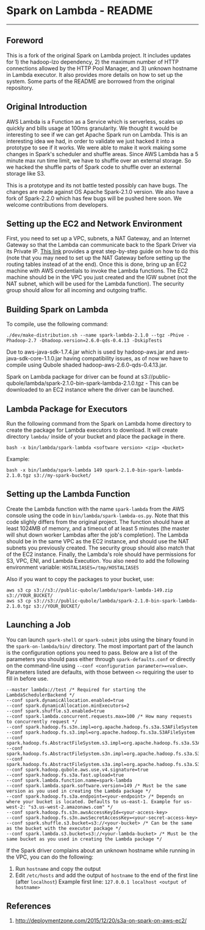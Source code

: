 # Spark on Lambda - README
----------------------------------------

## Foreword
This is a fork of the original Spark on Lambda project. It includes updates for 1) the hadoop-lzo dependency, 2) the maximum number of HTTP connections allowed by the HTTP Pool Manager, and 3) unknown hostname in Lambda executor. It also provides more details on how to set up the system. Some parts of the README are borrowed from the original repository.

## Original Introduction
AWS Lambda is a Function as a Service which is serverless, scales up quickly and bills usage at 100ms granularity. We thought it would be interesting to see if we can get Apache Spark run on Lambda. This is an interesting idea we had, in order to validate we just hacked it into a prototype to see if it works. We were able to make it work making some changes in Spark's scheduler and shuffle areas. Since AWS Lambda has a 5 minute max run time limit, we have to shuffle over an external storage. So we hacked the shuffle parts of Spark code to shuffle over an external storage like S3.

This is a prototype and its not battle tested possibly can have bugs. The changes are made against OS Apache Spark-2.1.0 version. We also have a fork of Spark-2.2.0 which has few bugs will be pushed here soon. We welcome contributions from developers.

## Setting up the EC2 and Network Environment
First, you need to set up a VPC, subnets, a NAT Gateway, and an Internet Gateway so that the Lambda can communicate back to the Spark Driver via its Private IP. [This link](https://gist.github.com/reggi/dc5f2620b7b4f515e68e46255ac042a7) provides a great step-by-step guide on how to do this (note that you may need to set up the NAT Gateway before setting up the routing tables instead of at the end). Once this is done, bring up an EC2 machine with AWS credentials to invoke the Lambda functions. The EC2 machine should be in the VPC you just created and the IGW subnet (not the NAT subnet, which will be used for the Lambda function). The security group should allow for all incoming and outgoing traffic.

## Building Spark on Lambda
To compile, use the following command:
```
./dev/make-distribution.sh --name spark-lambda-2.1.0 --tgz -Phive -Phadoop-2.7 -Dhadoop.version=2.6.0-qds-0.4.13 -DskipTests 
```
Due to aws-java-sdk-1.7.4.jar which is used by hadoop-aws.jar and aws-java-sdk-core-1.1.0.jar having compatibility issues, as of now we have to compile using Qubole shaded hadoop-aws-2.6.0-qds-0.4.13.jar.

Spark on Lambda package for driver can be found at s3://public-qubole/lambda/spark-2.1.0-bin-spark-lambda-2.1.0.tgz - This can be downloaded to an EC2 instance where the driver can be launched.

## Lambda Package for Executors
Run the following command from the Spark on Lambda home directory to create the package for Lambda executors to download. It will create directory `lambda/` inside of your bucket and place the package in there.
```
bash -x bin/lambda/spark-lambda <software version> <zip> <bucket>
```
Example:
```
bash -x bin/lambda/spark-lambda 149 spark-2.1.0-bin-spark-lambda-2.1.0.tgz s3://my-spark-bucket/
```

## Setting up the Lambda Function
Create the Lambda function with the name `spark-lambda` from the AWS console using the code in `bin/lambda/spark-lambda-os.py`. Note that this code slighly differs from the original project. The function should have at least 1024MB of memory, and a timeout of at least 5 minutes (the master will shut down worker Lambdas after the job's completion). The Lambda should be in the same VPC as the EC2 instance, and should use the NAT subnets you previously created. The security group should also match that of the EC2 instance. Finally, the Lambda's role should have permissions for S3, VPC, ENI, and Lambda Execution. You also need to add the following environment variable: `HOSTALIASES=/tmp/HOSTALIASES`


Also if you want to copy the packages to your bucket, use:
```
aws s3 cp s3://s3://public-qubole/lambda/spark-lambda-149.zip s3://YOUR_BUCKET/
aws s3 cp s3://s3://public-qubole/lambda/spark-2.1.0-bin-spark-lambda-2.1.0.tgz s3://YOUR_BUCKET/
```

## Launching a Job
You can launch `spark-shell` or `spark-submit` jobs using the binary found in the `spark-on-lambda/bin/` directory. The most important part of the launch is the configuration options you need to pass. Below are a list of the parameters you should pass either through `spark-defaults.conf` or directly on the command-line using `--conf <configuration parameter>=<value>`. Parameters listed are defaults, with those between `<>` requiring the user to fill in before use.

```
--master lambda://test /* Required for starting the LambdaSchedulerBackend */
--conf spark.dynamicAllocation.enabled=true
--conf spark.dynamicAllocation.minExecutors=2
--conf spark.shuffle.s3.enabled=true
--conf spark.lambda.concurrent.requests.max=100 /* How many requests to concurrently request */
--conf spark.hadoop.fs.s3n.impl=org.apache.hadoop.fs.s3a.S3AFileSystem
--conf spark.hadoop.fs.s3.impl=org.apache.hadoop.fs.s3a.S3AFileSystem
--conf spark.hadoop.fs.AbstractFileSystem.s3.impl=org.apache.hadoop.fs.s3a.S3A
--conf spark.hadoop.fs.AbstractFileSystem.s3n.impl=org.apache.hadoop.fs.s3a.S3A
--conf spark.hadoop.fs.AbstractFileSystem.s3a.impl=org.apache.hadoop.fs.s3a.S3A
--conf spark.hadoop.qubole.aws.use.v4.signature=true
--conf spark.hadoop.fs.s3a.fast.upload=true
--conf spark.lambda.function.name=spark-lambda
--conf spark.lambda.spark.software.version=149 /* Must be the same version as you used in creating the Lambda package */
--conf spark.hadoop.fs.s3a.endpoint=<your-endpoint> /* Depends on where your bucket is located. Defaults to us-east-1. Example for us-west-2: "s3.us-west-2.amazonaws.com" */
--conf spark.hadoop.fs.s3n.awsAccessKeyId=<your-access-key>
--conf spark.hadoop.fs.s3n.awsSecretAccessKey=<your-secret-access-key>
--conf spark.shuffle.s3.bucket=s3://<your-bucket> /* Can be the same as the bucket with the executor package */
--conf spark.lambda.s3.bucket=s3://<your-lambda-bucket> /* Must be the same bucket as you used in creating the Lambda package */
```
If the Spark driver complains about an unknown hostname while running in the VPC, you can do the following:
1) Run `hostname` and copy the output
2) Edit `/etc/hosts` and add the output of `hostname` to the end of the first line (after `localhost`)
Example first line: `127.0.0.1 localhost <output of hostname>`

## References
1. http://deploymentzone.com/2015/12/20/s3a-on-spark-on-aws-ec2/

